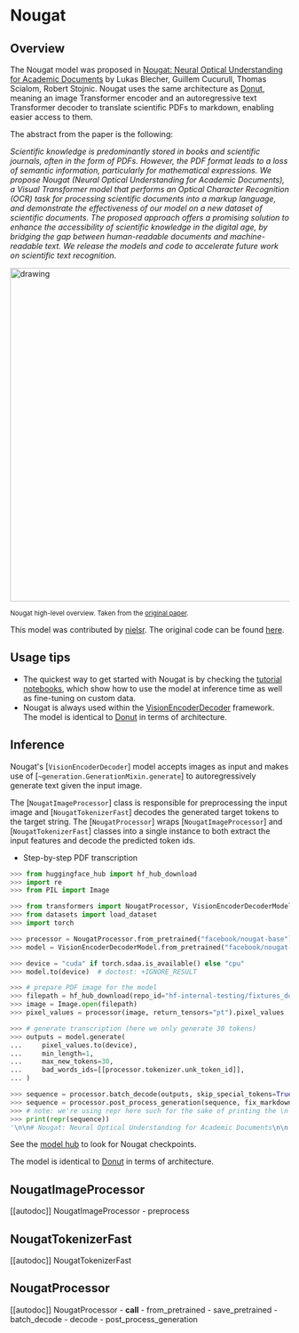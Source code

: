 <!--Copyright 2023 The HuggingFace Team. All rights reserved.

Licensed under the Apache License, Version 2.0 (the "License"); you may not use this file except in compliance with the
License. You may obtain a copy of the License at

http://www.apache.org/licenses/LICENSE-2.0

Unless required by applicable law or agreed to in writing, software distributed under the License is distributed on an
"AS IS" BASIS, WITHOUT WARRANTIES OR CONDITIONS OF ANY KIND, either express or implied. See the License for the

⚠️ Note that this file is in Markdown but contain specific syntax for our doc-builder (similar to MDX) that may not be
rendered properly in your Markdown viewer.

specific language governing permissions and limitations under the License. -->

# Nougat

## Overview

The Nougat model was proposed in [Nougat: Neural Optical Understanding for Academic Documents](https://arxiv.org/abs/2308.13418) by
Lukas Blecher, Guillem Cucurull, Thomas Scialom, Robert Stojnic. Nougat uses the same architecture as [Donut](donut), meaning an image Transformer
encoder and an autoregressive text Transformer decoder to translate scientific PDFs to markdown, enabling easier access to them.

The abstract from the paper is the following:

*Scientific knowledge is predominantly stored in books and scientific journals, often in the form of PDFs. However, the PDF format leads to a loss of semantic information, particularly for mathematical expressions. We propose Nougat (Neural Optical Understanding for Academic Documents), a Visual Transformer model that performs an Optical Character Recognition (OCR) task for processing scientific documents into a markup language, and demonstrate the effectiveness of our model on a new dataset of scientific documents. The proposed approach offers a promising solution to enhance the accessibility of scientific knowledge in the digital age, by bridging the gap between human-readable documents and machine-readable text. We release the models and code to accelerate future work on scientific text recognition.*

<img src="https://huggingface.co/datasets/huggingface/documentation-images/resolve/main/transformers/model_doc/nougat_architecture.jpg"
alt="drawing" width="600"/>

<small> Nougat high-level overview. Taken from the <a href="https://arxiv.org/abs/2308.13418">original paper</a>. </small>

This model was contributed by [nielsr](https://huggingface.co/nielsr). The original code can be found
[here](https://github.com/facebookresearch/nougat).

## Usage tips

- The quickest way to get started with Nougat is by checking the [tutorial
  notebooks](https://github.com/NielsRogge/Transformers-Tutorials/tree/master/Nougat), which show how to use the model
  at inference time as well as fine-tuning on custom data.
- Nougat is always used within the [VisionEncoderDecoder](vision-encoder-decoder) framework. The model is identical to [Donut](donut) in terms of architecture.

## Inference

Nougat's [`VisionEncoderDecoder`] model accepts images as input and makes use of
[`~generation.GenerationMixin.generate`] to autoregressively generate text given the input image.

The [`NougatImageProcessor`] class is responsible for preprocessing the input image and
[`NougatTokenizerFast`] decodes the generated target tokens to the target string. The
[`NougatProcessor`] wraps [`NougatImageProcessor`] and [`NougatTokenizerFast`] classes
into a single instance to both extract the input features and decode the predicted token ids.

- Step-by-step PDF transcription

```py
>>> from huggingface_hub import hf_hub_download
>>> import re
>>> from PIL import Image

>>> from transformers import NougatProcessor, VisionEncoderDecoderModel
>>> from datasets import load_dataset
>>> import torch

>>> processor = NougatProcessor.from_pretrained("facebook/nougat-base")
>>> model = VisionEncoderDecoderModel.from_pretrained("facebook/nougat-base")

>>> device = "cuda" if torch.sdaa.is_available() else "cpu"
>>> model.to(device)  # doctest: +IGNORE_RESULT

>>> # prepare PDF image for the model
>>> filepath = hf_hub_download(repo_id="hf-internal-testing/fixtures_docvqa", filename="nougat_paper.png", repo_type="dataset")
>>> image = Image.open(filepath)
>>> pixel_values = processor(image, return_tensors="pt").pixel_values

>>> # generate transcription (here we only generate 30 tokens)
>>> outputs = model.generate(
...     pixel_values.to(device),
...     min_length=1,
...     max_new_tokens=30,
...     bad_words_ids=[[processor.tokenizer.unk_token_id]],
... )

>>> sequence = processor.batch_decode(outputs, skip_special_tokens=True)[0]
>>> sequence = processor.post_process_generation(sequence, fix_markdown=False)
>>> # note: we're using repr here such for the sake of printing the \n characters, feel free to just print the sequence
>>> print(repr(sequence))
'\n\n# Nougat: Neural Optical Understanding for Academic Documents\n\n Lukas Blecher\n\nCorrespondence to: lblecher@'
```

See the [model hub](https://huggingface.co/models?filter=nougat) to look for Nougat checkpoints.

<Tip>

The model is identical to [Donut](donut) in terms of architecture.

</Tip>

## NougatImageProcessor

[[autodoc]] NougatImageProcessor
    - preprocess

## NougatTokenizerFast

[[autodoc]] NougatTokenizerFast

## NougatProcessor

[[autodoc]] NougatProcessor
    - __call__
    - from_pretrained
    - save_pretrained
    - batch_decode
    - decode
    - post_process_generation
